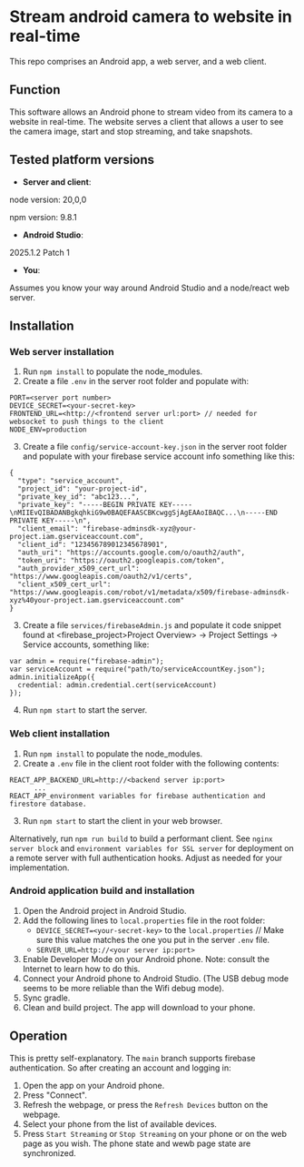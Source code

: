 # Stream android camera to website in real-time
This repo comprises an Android app, a web server, and a web client.

## Function
This software allows an Android phone to stream video from its camera to a website in real-time.  The website serves a client that allows a user to see the camera image, start and stop streaming, and take snapshots.

## Tested platform versions
* __Server and client__:

node version: 20,0,0

npm version: 9.8.1

* __Android Studio__:

2025.1.2 Patch 1
  
* __You__:
  
Assumes you know your way around Android Studio and a node/react web server.

## Installation

### Web server installation
1. Run `npm install` to populate the node_modules.
2. Create a file `.env` in the server root folder and populate with:
```
PORT=<server port number>
DEVICE_SECRET=<your-secret-key>
FRONTEND_URL=<http://<frontend server url:port> // needed for websocket to push things to the client
NODE_ENV=production
```

3. Create a file `config/service-account-key.json` in the server root folder and populate with your firebase service account info something like this:
```
{
  "type": "service_account",
  "project_id": "your-project-id",
  "private_key_id": "abc123...",
  "private_key": "-----BEGIN PRIVATE KEY-----\nMIIEvQIBADANBgkqhkiG9w0BAQEFAASCBKcwggSjAgEAAoIBAQC...\n-----END PRIVATE KEY-----\n",
  "client_email": "firebase-adminsdk-xyz@your-project.iam.gserviceaccount.com",
  "client_id": "123456789012345678901",
  "auth_uri": "https://accounts.google.com/o/oauth2/auth",
  "token_uri": "https://oauth2.googleapis.com/token",
  "auth_provider_x509_cert_url": "https://www.googleapis.com/oauth2/v1/certs",
  "client_x509_cert_url": "https://www.googleapis.com/robot/v1/metadata/x509/firebase-adminsdk-xyz%40your-project.iam.gserviceaccount.com"
}
```

3. Create a file `services/firebaseAdmin.js` and populate it code snippet found at <firebase_project>Project Overview> -> Project Settings -> Service accounts,  something like:
```
var admin = require("firebase-admin");
var serviceAccount = require("path/to/serviceAccountKey.json");
admin.initializeApp({
  credential: admin.credential.cert(serviceAccount)
});
```

4. Run `npm start` to start the server.

### Web client installation
1. Run `npm install` to populate the node_modules.
2. Create a `.env` file in the client root folder with the following contents:
 ```
 REACT_APP_BACKEND_URL=http://<backend server ip:port>
       ...
 REACT_APP_environment variables for firebase authentication and firestore database.
 ```
3. Run `npm start` to start the client in your web browser.

Alternatively, run `npm run build` to build a performant client. See `nginx server block` and `environment variables for SSL server` for deployment on a remote server with full authentication hooks.   Adjust as needed for your implementation.

### Android application build and installation
1. Open the Android project in Android Studio.
2. Add the following lines to `local.properties` file in the root folder:
   - `DEVICE_SECRET=<your-secret-key>` to the `local.properties` //  Make sure this value matches the one you put in the server `.env` file.
   - `SERVER_URL=http://<your server ip:port>`
3. Enable Developer Mode on your Android phone.  Note: consult the Internet to learn how to do this.
4. Connect your Android phone to Android Studio. (The USB debug mode seems to be more reliable than the Wifi debug mode).
5. Sync gradle.
6. Clean and build project. The app will download to your phone.

## Operation
This is pretty self-explanatory.  The `main` branch supports firebase authentication.  So after creating an account and logging in:
1. Open the app on your Android phone.
2. Press "Connect".
3. Refresh the webpage, or press the `Refresh Devices` button on the webpage.
4. Select your phone from the list of available devices.
5. Press `Start Streaming` or `Stop Streaming` on your phone or on the web page as you wish.  The phone state and wewb page state are synchronized.

   
